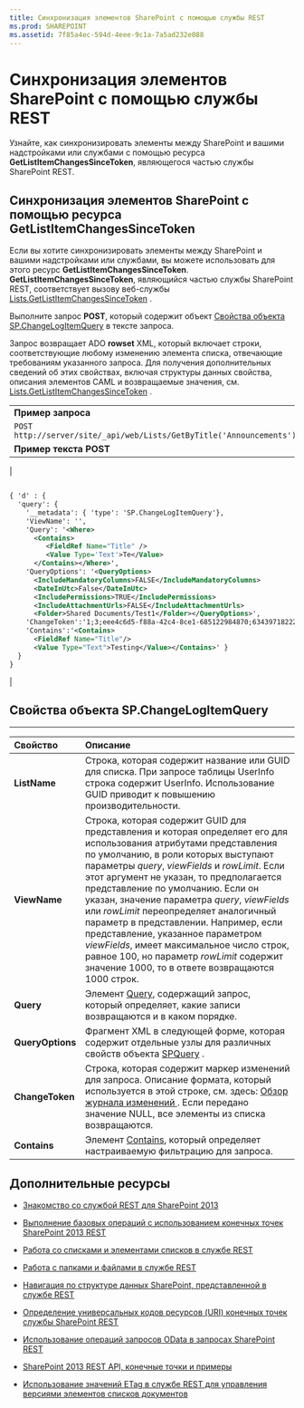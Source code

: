 ```yaml
---
title: Синхронизация элементов SharePoint с помощью службы REST
ms.prod: SHAREPOINT
ms.assetid: 7f85a4ec-594d-4eee-9c1a-7a5ad232e088
---
```



# Синхронизация элементов SharePoint с помощью службы REST
Узнайте, как синхронизировать элементы между SharePoint и вашими надстройками или службами с помощью ресурса **GetListItemChangesSinceToken**, являющегося частью службы SharePoint REST.
## Синхронизация элементов SharePoint с помощью ресурса GetListItemChangesSinceToken

Если вы хотите синхронизировать элементы между SharePoint и вашими надстройками или службами, вы можете использовать для этого ресурс **GetListItemChangesSinceToken**. **GetListItemChangesSinceToken**, являющийся частью службы SharePoint REST, соответствует вызову веб-службы  [Lists.GetListItemChangesSinceToken](https://msdn.microsoft.com/library/WebSvcLists.Lists.GetListItemChangesSinceToken.aspx) .



Выполните запрос **POST**, который содержит объект  [Свойства объекта SP.ChangeLogItemQuery](#bk_props) в тексте запроса.



Запрос возвращает ADO **rowset** XML, который включает строки, соответствующие любому изменению элемента списка, отвечающие требованиям указанного запроса. Для получения дополнительных сведений об этих свойствах, включая структуры данных свойства, описания элементов CAML и возвращаемые значения, см. [Lists.GetListItemChangesSinceToken](https://msdn.microsoft.com/library/WebSvcLists.Lists.GetListItemChangesSinceToken.aspx) .




||
|:-----|
|**Пример запроса** <br/> |
| `POST http://server/site/_api/web/Lists/GetByTitle('Announcements')/GetListItemChangesSinceToken` <br/> |
|**Пример текста POST** <br/> |
|```XML

{ 'd' : {
  'query': { 
    '__metadata': { 'type': 'SP.ChangeLogItemQuery'}, 
    'ViewName': '', 
    'Query': '<Where>
      <Contains>
         <FieldRef Name="Title" />
         <Value Type='Text'>Te</Value>
      </Contains></Where>',
    'QueryOptions': '<QueryOptions>
      <IncludeMandatoryColumns>FALSE</IncludeMandatoryColumns>
      <DateInUtc>False</DateInUtc>
      <IncludePermissions>TRUE</IncludePermissions>
      <IncludeAttachmentUrls>FALSE</IncludeAttachmentUrls>
      <Folder>Shared Documents/Test1</Folder></QueryOptions>', 
    'ChangeToken':'1;3;eee4c6d5-f88a-42c4-8ce1-685122984870;634397182229400000;3710', 
    'Contains':'<Contains>
      <FieldRef Name="Title"/>
      <Value Type="Text">Testing</Value></Contains>' } 
  } 
}
```

|
 

## Свойства объекта SP.ChangeLogItemQuery
<a name="bk_props"> </a>


****


|**Свойство**|**Описание**|
|:-----|:-----|
|**ListName** <br/> |Строка, которая содержит название или GUID для списка. При запросе таблицы UserInfo строка содержит UserInfo. Использование GUID приводит к повышению производительности.  <br/> |
|**ViewName** <br/> |Строка, которая содержит GUID для представления и которая определяет его для использования атрибутами представления по умолчанию, в роли которых выступают параметры  _query_,  _viewFields_ и _rowLimit_. Если этот аргумент не указан, то предполагается представление по умолчанию. Если он указан, значение параметра  _query_,  _viewFields_ или _rowLimit_ переопределяет аналогичный параметр в представлении. Например, если представление, указанное параметром _viewFields_, имеет максимальное число строк, равное 100, но параметр  _rowLimit_ содержит значение 1000, то в ответе возвращаются 1000 строк. <br/> |
|**Query** <br/> |Элемент  [Query](http://msdn.microsoft.com/ru-ru/library/ms471093.aspx), содержащий запрос, который определяет, какие записи возвращаются и в каком порядке.  <br/> |
|**QueryOptions** <br/> |Фрагмент XML в следующей форме, которая содержит отдельные узлы для различных свойств объекта  [SPQuery](https://msdn.microsoft.com/library/Microsoft.SharePoint.SPQuery.aspx) . <br/> |
|**ChangeToken** <br/> |Строка, которая содержит маркер изменений для запроса. Описание формата, который используется в этой строке, см. здесь:  [Обзор журнала изменений ](http://msdn.microsoft.com/ru-ru/library/bb417456.aspx). Если передано значение NULL, все элементы из списка возвращаются.  <br/> |
|**Contains** <br/> |Элемент  [Contains](http://msdn.microsoft.com/ru-ru/library/ms196501.aspx), который определяет настраиваемую фильтрацию для запроса.  <br/> |
 

## Дополнительные ресурсы
<a name="bk_addresources"> </a>


-  [Знакомство со службой REST для SharePoint 2013](get-to-know-the-sharepoint-2013-rest-service.md)


-  [Выполнение базовых операций с использованием конечных точек SharePoint 2013 REST](complete-basic-operations-using-sharepoint-2013-rest-endpoints.md)


-  [Работа со списками и элементами списков в службе REST](working-with-lists-and-list-items-with-rest.md)


-  [Работа с папками и файлами в службе REST](working-with-folders-and-files-with-rest.md)


-  [Навигация по структуре данных SharePoint, представленной в службе REST](navigate-the-sharepoint-data-structure-represented-in-the-rest-service.md)


-  [Определение универсальных кодов ресурсов (URI) конечных точек службы SharePoint REST](determine-sharepoint-rest-service-endpoint-uris.md)


-  [Использование операций запросов OData в запросах SharePoint REST](use-odata-query-operations-in-sharepoint-rest-requests.md)


-  [SharePoint 2013 REST API, конечные точки и примеры](02128c70-9d27-4388-9374-a11bce68fdb8.md)


-  [Использование значений ETag в службе REST для управления версиями элементов списков документов](5f7e0579-46b7-44ab-b3b4-cdbc622dcd98.md)







